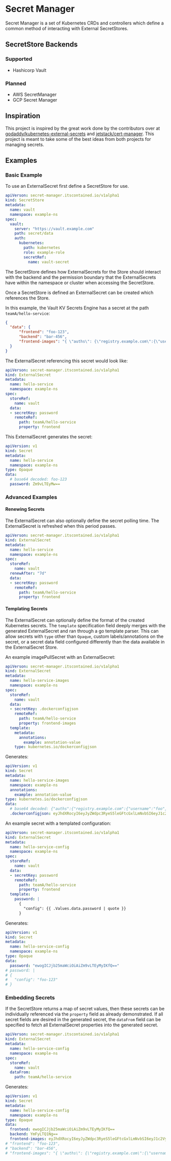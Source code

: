 # Secret Manager
Secret Manager is a set of Kubernetes CRDs and controllers which define a common method of interacting with External
SecretStores.

## SecretStore Backends
### Supported
* Hashicorp Vault
### Planned
* AWS SecretManager
* GCP Secret Manager

## Inspiration
This project is inspired by the great work done by the contributors over at
[godaddy/kubernetes-external-secrets](https://github.com/godaddy/kubernetes-external-secrets) and
[jetstack/cert-manager](https://github.com/jetstack/cert-manager). This project is meant to take some of the best ideas from both
projects for managing secrets.

## Examples
### Basic Example
To use an ExternalSecret first define a SecretStore for use.
```yaml
apiVerson: secret-manager.itscontained.io/v1alpha1
kind: SecretStore
metadata:
  name: vault
  namespace: example-ns
spec:
  vault:
    server: "https://vault.example.com"
    path: secret/data
    auth:
      kubernetes:
        path: kubernetes
        role: example-role
        secretRef:
          name: vault-secret
```

The SecretStore defines how ExternalSecrets for the Store should interact with the backend and the permission boundary
that the ExternalSecrets have within the namespace or cluster when accessing the SecretStore.

Once a SecretStore is defined an ExternalSecret can be created which references the Store.

In this example, the Vault KV Secrets Engine has a secret at the path `teamA/hello-service`:
```json
{
  "data": {
      "frontend": "foo-123",
      "backend": "bar-456",
      "frontend-images": "{ \"auths\": {\"registry.example.com\":{\"username\":\"foo\",\"password\":\"bar\",\"email\":\"foo@example.com\"}}}"
  }
}
```

The ExternalSecret referencing this secret would look like:
```yaml
apiVerson: secret-manager.itscontained.io/v1alpha1
kind: ExternalSecret
metadata:
  name: hello-service
  namespace: example-ns
spec:
  storeRef:
    name: vault
  data:
  - secretKey: password
    remoteRef:
      path: teamA/hello-service
      property: frontend
```

This ExternalSecret generates the secret:
```yaml
apiVersion: v1
kind: Secret
metadata:
  name: hello-service
  namespace: example-ns
type: Opaque
data:
  # base64 decoded: foo-123
  password: Zm9vLTEyMw==
```

### Advanced Examples
#### Renewing Secrets
The ExternalSecret can also optionally define the secret polling time. The ExternalSecret is refreshed when this period passes.
```yaml
apiVerson: secret-manager.itscontained.io/v1alpha1
kind: ExternalSecret
metadata:
  name: hello-service
  namespace: example-ns
spec:
  storeRef:
    name: vault
  renewAfter: "7d"
  data:
  - secretKey: password
    remoteRef:
      path: teamA/hello-service
      property: frontend
```

#### Templating Secrets
The ExternalSecret can optionally define the format of the created Kubernetes secrets. The `template` specification
field deeply merges with the generated ExternalSecret and ran through a go template parser. This can allow secrets
with `type` other than `Opaque`, custom labels/annotations on the secret, or a secret data field configured differently than the data
available in the ExternalSecret Store.

An example imagePullSecret with an ExternalSecret:
```yaml
apiVerson: secret-manager.itscontained.io/v1alpha1
kind: ExternalSecret
metadata:
  name: hello-service-images
  namespace: example-ns
spec:
  storeRef:
    name: vault
  data:
  - secretKey: .dockerconfigjson
    remoteRef:
      path: teamA/hello-service
      property: frontend-images
  template:
    metadata:
      annotations:
        example: annotation-value
    type: kubernetes.io/dockerconfigjson
```

Generates:
```yaml
apiVersion: v1
kind: Secret
metadata:
  name: hello-service-images
  namespace: example-ns
  annotations:
    example: annotation-value
type: kubernetes.io/dockerconfigjson
data:
  # base64 decoded: {"auths":{"registry.example.com":{"username":"foo","password":"bar","email":"foo@example.com"}}}
  .dockerconfigjson: eyJhdXRocyI6eyJyZWdpc3RyeS5leGFtcGxlLmNvbSI6eyJ1c2VybmFtZSI6ImZvbyIsInBhc3N3b3JkIjoiYmFyIiwiZW1haWwiOiJmb29AZXhhbXBsZS5jb20ifX19
```

An example secret with a templated configuration:

```yaml
apiVerson: secret-manager.itscontained.io/v1alpha1
kind: ExternalSecret
metadata:
  name: hello-service-config
  namespace: example-ns
spec:
  storeRef:
    name: vault
  data:
  - secretKey: password
    remoteRef:
      path: teamA/hello-service
      property: frontend
  template:
    password: |
      {
        "config": {{ .Values.data.password | quote }}
      }
```

Generates:

```yaml
apiVersion: v1
kind: Secret
metadata:
  name: hello-service-config
  namespace: example-ns
type: Opaque
data:
  password: "ewogICJjb25maWciOiAiZm9vLTEyMyIKfQ=="
# password: |
# {
#   "config": "foo-123"
# }
```


### Embedding Secrets

If the SecretStore returns a map of secret values, then these secrets can be individually referenced via the `property` field as already demonstrated. If all secret fields are desired in the generated secret, the `dataFrom` field can be specified to fetch all ExternalSecret properties into the generated secret.


```yaml
apiVerson: secret-manager.itscontained.io/v1alpha1
kind: ExternalSecret
metadata:
  name: hello-service-config
  namespace: example-ns
spec:
  storeRef:
    name: vault
  dataFrom:
    path: teamA/hello-service
```

Generates:
```yaml
apiVersion: v1
kind: Secret
metadata:
  name: hello-service-config
  namespace: example-ns
type: Opaque
data:
  frontend: ewogICJjb25maWciOiAiZm9vLTEyMyIKfQ==
  backend: YmFyLTQ1Ng==
  frontend-images: eyJhdXRocyI6eyJyZWdpc3RyeS5leGFtcGxlLmNvbSI6eyJ1c2VybmFtZSI6ImZvbyIsInBhc3N3b3JkIjoiYmFyIiwiZW1haWwiOiJmb29AZXhhbXBsZS5jb20ifX19
# "frontend": "foo-123",
# "backend": "bar-456",
# "frontend-images": "{ \"auths\": {\"registry.example.com\":{\"username\":\"foo\",\"password\":\"bar\",\"email\":\"foo@example.com\"}}}"
```
